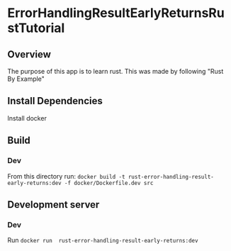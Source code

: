 # ErrorHandlingResultEarlyReturnsRustTutorial

## Overview
The purpose of this app is to learn rust. This was made by following "Rust By Example"

## Install Dependencies
Install docker

## Build
### Dev
From this directory run: `docker build -t rust-error-handling-result-early-returns:dev -f docker/Dockerfile.dev src`

## Development server
### Dev
Run `docker run  rust-error-handling-result-early-returns:dev`